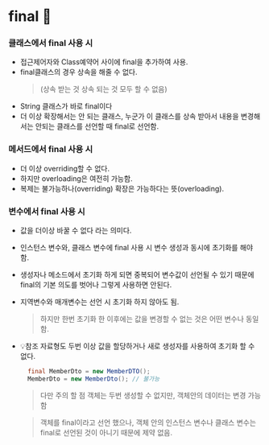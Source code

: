 # final	:pushpin:

### 클래스에서 final 사용 시
* 접근제어자와 Class예약어 사이에 final을 추가하여 사용.
* final클래스의 경우 상속을 해줄 수 없다.
  > (상속 받는 것 상속 되는 것 모두 할 수 없음)
* String 클래스가 바로 final이다
* 더 이상 확장해서는 안 되는 클래스, 누군가 이 클래스를 상속 받아서 내용을 변경해서는 안되는 클래스를 선언할 때 final로 선언함.

### 메서드에서 final 사용 시 
* 더 이상 overriding할 수 없다. 
* 하지만 overloading은 여전히 가능함.
* 복제는 불가능하나(overriding) 확장은 가능하다는 뜻(overloading).

### 변수에서 final 사용 시
* 값을 더이상 바꿀 수 없다 라는 의미다.
* 인스턴스 변수와, 클래스 변수에 final 사용 시 변수 생성과 동시에 초기화를 해야 함.
* 생성자나 메소드에서 초기화 하게 되면 중복되어 변수값이 선언될 수 있기 때문에 final의 기본 의도를 벗어나 그렇게 사용하면 안된다.
* 지역변수와 매개변수는 선언 시 초기화 하지 않아도 됨.
  > 하지만 한번 초기화 한 이후에는 값을 변경할 수 없는 것은 어떤 변수나 동일함.
* 💡참조 자료형도 두번 이상 값을 할당하거나 새로 생성자를 사용하여 초기화 할 수 없다.
  ```java
    final MemberDto = new MemberDTO();
    MemberDto = new MemberDto(); // 불가능
  ```
  > 다만 주의 할 점 객체는 두번 생성할 수 없지만, 객체안의 데이터는 변경 가능함

  > 객체를 final이라고 선언 했으나, 객체 안의 인스턴스 변수나 클래스 변수는 final로 선언된 것이 아니기 때문에 제약 없음.



